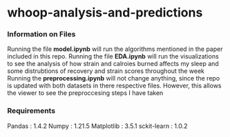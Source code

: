 # whoop-analysis-and-predictions

### Information on Files 
Running the file **model.ipynb** will run the algorithms mentioned in the paper included in this repo. 
Running the file **EDA.ipynb** will run the visualizations to see the analysis of how strain and calroies burned affects my sleep and some distrubtions of recovery and strain scores throughout the week 
Running the **preprocessing.ipynb** will not change anything, since the repo is updated with both datasets in there respective files. However, this allows the viewer to see the preproccesing steps I have taken 


### Requirements 
Pandas : 1.4.2
Numpy : 1.21.5
Matplotlib : 3.5.1
sckit-learn : 1.0.2
